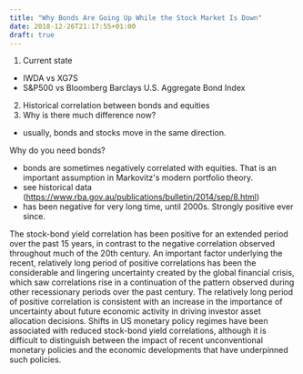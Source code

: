 ```yaml
---
title: "Why Bonds Are Going Up While the Stock Market Is Down"
date: 2018-12-26T21:17:55+01:00
draft: true
---
```


1. Current state
  * IWDA vs XG7S
  * S&P500 vs Bloomberg Barclays U.S. Aggregate Bond Index
2. Historical correlation between bonds and equities
3. Why is there much difference now?


- usually, bonds and stocks move in the same direction.

Why do you need bonds?
- bonds are sometimes negatively correlated with equities. That is an important
  assumption in Markovitz's modern portfolio theory.
- see historical data
  (https://www.rba.gov.au/publications/bulletin/2014/sep/8.html)
- has been negative for very long time, until 2000s. Strongly positive ever since.


The stock-bond yield correlation has been positive for an extended period over
the past 15 years, in contrast to the negative correlation observed throughout
much of the 20th century. An important factor underlying the recent, relatively
long period of positive correlations has been the considerable and lingering
uncertainty created by the global financial crisis, which saw correlations rise
in a continuation of the pattern observed during other recessionary periods over
the past century. The relatively long period of positive correlation is
consistent with an increase in the importance of uncertainty about future
economic activity in driving investor asset allocation decisions. Shifts in US
monetary policy regimes have been associated with reduced stock-bond yield
correlations, although it is difficult to distinguish between the impact of
recent unconventional monetary policies and the economic developments that have
underpinned such policies. 
